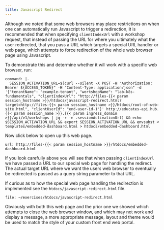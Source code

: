 ```yaml
---
title: Javascript Redirect
---
```


Although we noted that some web browsers may place restrictions on when one can
automatically run Javascript to trigger a redirection, it is recommended that
when specifying `clientIndexUrl` with a workshop request, that instead of
passing the URL for where you ultimately what the user redirected, that you pass
a URL which targets a special URL handler or web page, which attempts to force
redirection of the whole web browser page using Javascript.

To demonstrate this and determine whether it will work with a specific web
browser, run:

```terminal:execute
command: |-
  SESSION_ACTIVATION_URL=$(curl --silent -X POST -H "Authorization: Bearer ${ACCESS_TOKEN}" -H "Content-Type: application/json" -d '{"tenantName": "example-tenant", "workshopName": "lab-k8s-fundamentals", "clientIndexUrl": "http://files-{{< param session_hostname >}}/htdocs/javascript-redirect.html?target=http://files-{{< param session_hostname >}}/htdocs/root-of-web-site.html", "clientUserId": "end-user-id-1"}' http://educates-api.hub.{{< param session_name >}}.{{< param ingress_domain >}}/api/v1/workshops | jq -r -e .sessionActivationUrl) && echo $SESSION_ACTIVATION_URL && export SESSION_ACTIVATION_URL && envsubst < templates/embedded-dashboard.html > htdocs/embedded-dashboard.html
```

Now click below to open up this web page.

```dashboard:open-url
url: http://files-{{< param session_hostname >}}/htdocs/embedded-dashboard.html
```

If you look carefully above you will see that when passing `clientIndexUrl` we
have passed a URL to our special web page for handling the redirect. The actual
target URL where we want the users web browser to eventually be redirected
is passed as a query string parameter to that URL.

If curious as to how the special web page handling the redirection is
implemented see the `htdocs/javascript-redirect.html` file.

```editor:open-file
file: ~/exercises/htdocs/javascript-redirect.html
```

Obviously with both this web page and the prior one we showed which attempts to
close the web browser window, and which may not work and display a message, a
more appropriate message, layout and theme would be used to match the style of
your custom front end web portal.
